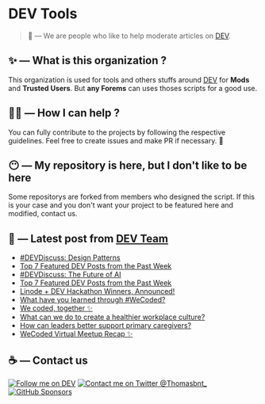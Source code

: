 # DEV Tools

> 🔧 — We are people who like to help moderate articles on [DEV](https://dev.to).

## ✨ — What is this organization ?

This organization is used for tools and others stuffs around [DEV](https://dev.to) for **Mods** and **Trusted Users**. But __any Forems__ can uses thoses scripts for a good use.


## 💪🏼 — How I can help ?

You can fully contribute to the projects by following the respective guidelines. Feel free to create issues and make PR if necessary. 🎉

## 😶 — My repository is here, but I don't like to be here

Some repositorys are forked from members who designed the script. If this is your case and you don't want your project to be featured here and modified, contact us.

## 📝 — Latest post from [DEV Team](https://dev.to/devteam)

<!-- BLOG-POST-LIST:START -->
- [#DEVDiscuss: Design Patterns](https://dev.to/devteam/devdiscuss-design-patterns-5e02)
- [Top 7 Featured DEV Posts from the Past Week](https://dev.to/devteam/top-7-featured-dev-posts-from-the-past-week-53g9)
- [#DEVDiscuss: The Future of AI](https://dev.to/devteam/devdiscuss-the-future-of-ai-45f2)
- [Top 7 Featured DEV Posts from the Past Week](https://dev.to/devteam/top-7-featured-dev-posts-from-the-past-week-1cpi)
- [Linode + DEV Hackathon Winners, Announced!](https://dev.to/devteam/linode-dev-hackathon-winners-announced-2821)
- [What have you learned through #WeCoded?](https://dev.to/devteam/what-have-you-learned-through-wecoded-16lg)
- [We coded, together ✨](https://dev.to/devteam/we-coded-together-25bo)
- [What can we do to create a healthier workplace culture?](https://dev.to/devteam/what-can-we-do-to-create-a-healthier-workplace-culture-5boi)
- [How can leaders better support primary caregivers?](https://dev.to/devteam/how-can-leaders-better-support-primary-caregivers-35b8)
- [WeCoded Virtual Meetup Recap ✨](https://dev.to/devteam/wecoded-virtual-meetup-recap-1k06)
<!-- BLOG-POST-LIST:END -->


## ☕ — Contact us

[![Follow me on DEV](https://img.shields.io/badge/dev.to-%2308090A.svg?&style=for-the-badge&logo=dev.to&logoColor=white&alt=devto)](https://dev.to/thomasbnt)
[![Contact me on Twitter @Thomasbnt_](https://img.shields.io/badge/Contact%20me%20on%20Twitter-%231DA1F2.svg?&style=for-the-badge&logo=twitter&logoColor=white&alt=twitter)](https://twitter.com/messages/1142357270-1142357270?text=Hello,%20I%20contact%20you%20from%20devtotools%20&recipient_id=1142357270) [![GitHub Sponsors](https://img.shields.io/badge/Sponsor%20me-%23EA54AE.svg?&style=for-the-badge&logo=github-sponsors&logoColor=white)](https://github.com/sponsors/thomasbnt)


